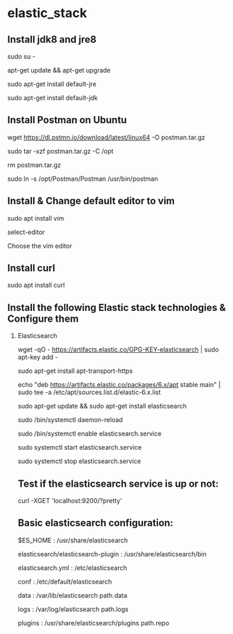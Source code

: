 # elastic_stack

Install jdk8 and jre8
---------------------
sudo su -

apt-get update && apt-get upgrade

sudo apt-get install default-jre

sudo apt-get install default-jdk

Install Postman on Ubuntu
-------------------------

wget https://dl.pstmn.io/download/latest/linux64 -O postman.tar.gz

sudo tar -xzf postman.tar.gz -C /opt

rm postman.tar.gz

sudo ln -s /opt/Postman/Postman /usr/bin/postman

Install & Change default editor to vim
--------------------------------------

sudo apt install vim

select-editor

Choose the vim editor

Install curl
-------------

sudo apt install curl

Install the following Elastic stack technologies & Configure them
-----------------------------------------------------------------
1. Elasticsearch
   
   	wget -qO - https://artifacts.elastic.co/GPG-KEY-elasticsearch | sudo apt-key add -
   
   	sudo apt-get install apt-transport-https

   	echo "deb https://artifacts.elastic.co/packages/6.x/apt stable main" | sudo tee -a /etc/apt/sources.list.d/elastic-6.x.list
   
   	sudo apt-get update && sudo apt-get install elasticsearch

   	sudo /bin/systemctl daemon-reload

   	sudo /bin/systemctl enable elasticsearch.service

   	sudo systemctl start elasticsearch.service

   	sudo systemctl stop elasticsearch.service

   Test if the elasticsearch service is up or not:
   -----------------------------------------------

   	curl -XGET 'localhost:9200/?pretty'

   Basic elasticsearch configuration:
   ----------------------------------

   	$ES_HOME : /usr/share/elasticsearch

   	elasticsearch/elasticsearch-plugin : /usr/share/elasticsearch/bin

   	elasticsearch.yml : /etc/elasticsearch

   	conf : /etc/default/elasticsearch

   	data : /var/lib/elasticsearch   path.data

   	logs : /var/log/elasticsearch   path.logs

   	plugins : /usr/share/elasticsearch/plugins  path.repo






   
